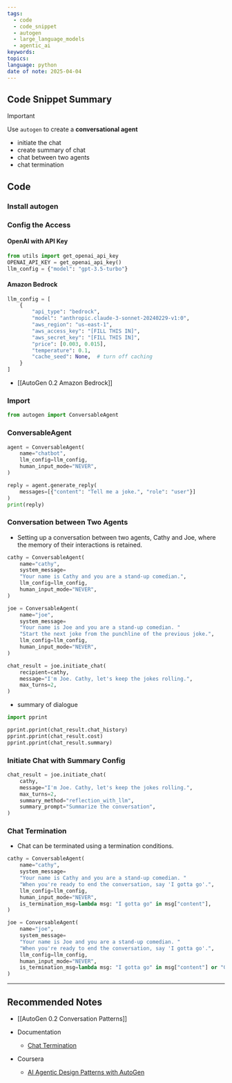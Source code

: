 ```yaml
---
tags:
  - code
  - code_snippet
  - autogen
  - large_language_models
  - agentic_ai
keywords: 
topics: 
language: python
date of note: 2025-04-04
---
```


## Code Snippet Summary

>[!important]
>Use `autogen` to create a **conversational agent**
>- initiate the chat
>- create summary of chat
>- chat between two agents
>- chat termination


## Code

### Install autogen


### Config the Access

#### OpenAI with API Key

```python
from utils import get_openai_api_key
OPENAI_API_KEY = get_openai_api_key()
llm_config = {"model": "gpt-3.5-turbo"}
```

#### Amazon Bedrock

```python
llm_config = [
    {
        "api_type": "bedrock",
        "model": "anthropic.claude-3-sonnet-20240229-v1:0",
        "aws_region": "us-east-1",
        "aws_access_key": "[FILL THIS IN]",
        "aws_secret_key": "[FILL THIS IN]",
        "price": [0.003, 0.015],
        "temperature": 0.1,
        "cache_seed": None,  # turn off caching
    }
]
```

- [[AutoGen 0.2 Amazon Bedrock]]

### Import

```python
from autogen import ConversableAgent

```


### ConversableAgent

```python
agent = ConversableAgent(
    name="chatbot",
    llm_config=llm_config,
    human_input_mode="NEVER",
)
```

```python
reply = agent.generate_reply(
    messages=[{"content": "Tell me a joke.", "role": "user"}]
)
print(reply)
```





### Conversation between Two Agents

- Setting up a conversation between two agents, Cathy and Joe, where the memory of their interactions is retained.

```python
cathy = ConversableAgent(
    name="cathy",
    system_message=
    "Your name is Cathy and you are a stand-up comedian.",
    llm_config=llm_config,
    human_input_mode="NEVER",
)

joe = ConversableAgent(
    name="joe",
    system_message=
    "Your name is Joe and you are a stand-up comedian. "
    "Start the next joke from the punchline of the previous joke.",
    llm_config=llm_config,
    human_input_mode="NEVER",
)
```

```python
chat_result = joe.initiate_chat(
    recipient=cathy, 
    message="I'm Joe. Cathy, let's keep the jokes rolling.",
    max_turns=2,
)
```


- summary of dialogue

```python
import pprint

pprint.pprint(chat_result.chat_history)
pprint.pprint(chat_result.cost)
pprint.pprint(chat_result.summary)
```

### Initiate Chat with Summary Config

```python
chat_result = joe.initiate_chat(
    cathy, 
    message="I'm Joe. Cathy, let's keep the jokes rolling.", 
    max_turns=2, 
    summary_method="reflection_with_llm",
    summary_prompt="Summarize the conversation",
)
```



### Chat Termination

- Chat can be terminated using a termination conditions.

```python
cathy = ConversableAgent(
    name="cathy",
    system_message=
    "Your name is Cathy and you are a stand-up comedian. "
    "When you're ready to end the conversation, say 'I gotta go'.",
    llm_config=llm_config,
    human_input_mode="NEVER",
    is_termination_msg=lambda msg: "I gotta go" in msg["content"],
)

joe = ConversableAgent(
    name="joe",
    system_message=
    "Your name is Joe and you are a stand-up comedian. "
    "When you're ready to end the conversation, say 'I gotta go'.",
    llm_config=llm_config,
    human_input_mode="NEVER",
    is_termination_msg=lambda msg: "I gotta go" in msg["content"] or "Goodbye" in msg["content"],
)
```





-----------
##  Recommended Notes

- [[AutoGen 0.2 Conversation Patterns]]

- Documentation
	- [Chat Termination](https://microsoft.github.io/autogen/0.2/docs/tutorial/chat-termination)

- Coursera
	- [AI Agentic Design Patterns with AutoGen](https://www.coursera.org/learn/ai-agentic-design-patterns-with-autogen/home/week/1)